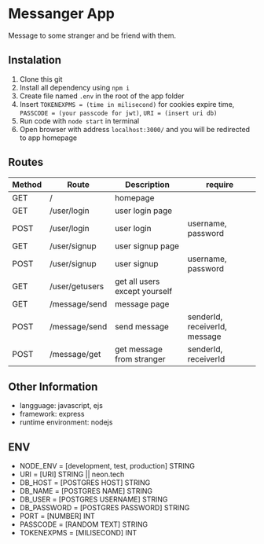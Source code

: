 # Messanger App

Message to some stranger and be friend with them.

## Instalation

1. Clone this git
2. Install all dependency using `npm i`
3. Create file named `.env` in the root of the app folder
4. Insert `TOKENEXPMS = (time in milisecond)` for cookies expire time, `PASSCODE = (your passcode for jwt)`, `URI = (insert uri db)`
5. Run code with `node start` in terminal
6. Open browser with address `localhost:3000/` and you will be redirected to app homepage

## Routes

| Method | Route          | Description                   | require                       |
| ------ | -------------- | ----------------------------- | ----------------------------- |
| GET    | /              | homepage                      |
| GET    | /user/login    | user login page               |
| POST   | /user/login    | user login                    | username, password            |
| GET    | /user/signup   | user signup page              |
| POST   | /user/signup   | user signup                   | username, password            |
| GET    | /user/getusers | get all users except yourself |
| GET    | /message/send  | message page                  |
| POST   | /message/send  | send message                  | senderId, receiverId, message |
| POST   | /message/get   | get message from stranger     | senderId, receiverId          |

## Other Information

- langguage: javascript, ejs
- framework: express
- runtime environment: nodejs

## ENV

- NODE_ENV = [development, test, production] STRING
- URI = [URI] STRING || neon.tech
- DB_HOST = [POSTGRES HOST] STRING
- DB_NAME = [POSTGRES NAME] STRING
- DB_USER = [POSTGRES USERNAME] STRING
- DB_PASSWORD = [POSTGRES PASSWORD] STRING
- PORT = [NUMBER] INT
- PASSCODE = [RANDOM TEXT] STRING
- TOKENEXPMS = [MILISECOND] INT
